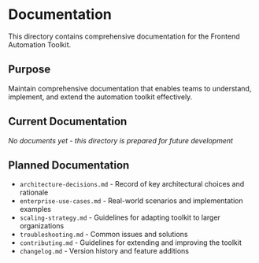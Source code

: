 # Documentation

This directory contains comprehensive documentation for the Frontend Automation Toolkit.

## Purpose

Maintain comprehensive documentation that enables teams to understand, implement, and extend the automation toolkit effectively.

## Current Documentation

_No documents yet - this directory is prepared for future development_

## Planned Documentation

- `architecture-decisions.md` - Record of key architectural choices and rationale
- `enterprise-use-cases.md` - Real-world scenarios and implementation examples
- `scaling-strategy.md` - Guidelines for adapting toolkit to larger organizations
- `troubleshooting.md` - Common issues and solutions
- `contributing.md` - Guidelines for extending and improving the toolkit
- `changelog.md` - Version history and feature additions
